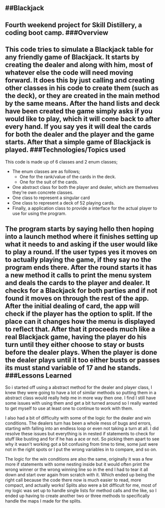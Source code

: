 ##Blackjack
---
Fourth weekend project for Skill Distillery, a coding boot camp.
###Overview
---
This code tries to simulate a Blackjack table for any friendly game of Blackjack. It starts by creating the dealer and along with him, most of whatever else the code will need moving forward. It does this by just calling and creating other classes in his code to create them (such as the deck), or they are created in the main method by the same means. After the hand lists and deck have been created the game simply asks if you would like to play, which it will come back to after every hand. If you say yes it will deal the cards for both the dealer and the player and the game starts. After that a simple game of Blackjack is played.
###Technologies/Topics used
---
This code is made up of 6 classes and 2 enum classes;
* The enum classes are as follows;
  * One for the rank/value of the cards in the deck.
  * One for the suit of the cards.
* One abstract class for both the player and dealer, which are themselves they're own concrete classes.
* One class to represent a singular card
* One class to represent a deck of 52 playing cards.
* Finally, a application class to provide a interface for the actual player to use for using the program.

The program starts by saying hello then hoping into a launch method where it finishes setting up what it needs to and asking if the user would like to play a round. If the user types yes it moves on to actually playing the game, if they say no the program ends there. After the round starts it has a new method it calls to print the menu system and deals the cards to the player and dealer. It checks for a Blackjack for both parties and if not found it moves on through the rest of the app. After the initial dealing of card, the app will check if the player has the option to split.  If the place can it changes how the menu is displayed to reflect that. After that it proceeds much like a real Blackjack game, having the player do his turn until they either choose to stay or busts before the dealer plays. When the player is done the dealer plays until it too either busts or passes its must stand variable of 17 and he stands.
###Lessons Learned
---
So i started off using a abstract method for the dealer and player class, I knew they were going to have a lot of similar methods so putting them in a abstract class would really help me in more way then one. I find I still have some issues with using them and get a bit turned around so I really wanted to get myself to use at least one to continue to work with them.

I also had a bit of difficulty with some of the logic for the dealer and win conditions. The dealers turn has been a whole mess of bugs and errors, starting with falling into an endless loop or even not taking a turn at all. I did resolve these issues but everything is in nested if statements to check for stuff like busting and for if he has a ace or not. So picking them apart to see why it wasn't working got a bit confusing from time to time, some just were not in the right spots or I put the wrong variables in to compare, and so on.

The logic for the win conditions are also the same, originally it was a few more if statements with some nesting inside but it would often print the wrong winner or the wrong winning line so in the end I had to tear it all down and start over again from scratch with it. Which ended up being the right call because the code there now is much easier to read, more compact, and actually works! Splits also were a bit difficult for me, most of my logic was set up to handle single lists for method calls and the like, so I ended up having to create another two or three methods to specifically handle the maps I made for the splits.

